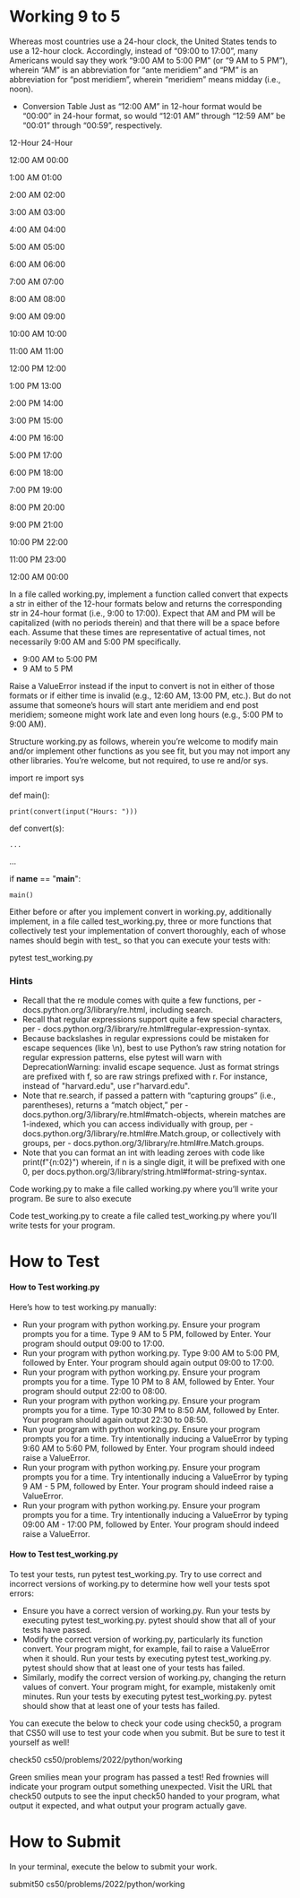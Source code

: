 # Working 9 to 5

Whereas most countries use a 24-hour clock, the United States tends to use a 12-hour clock. Accordingly, instead of “09:00 to 17:00”, many Americans would say they work “9:00 AM to 5:00 PM” (or “9 AM to 5 PM”), wherein “AM” is an abbreviation for “ante meridiem” and “PM” is an abbreviation for “post meridiem”, wherein “meridiem” means midday (i.e., noon).

* Conversion Table
Just as “12:00 AM” in 12-hour format would be “00:00” in 24-hour format, so would “12:01 AM” through “12:59 AM” be “00:01” through “00:59”, respectively.

12-Hour     24-Hour

12:00 AM	00:00

1:00 AM	    01:00

2:00 AM	    02:00

3:00 AM	    03:00

4:00 AM	    04:00

5:00 AM	    05:00

6:00 AM	    06:00

7:00 AM	    07:00

8:00 AM	    08:00

9:00 AM	    09:00

10:00 AM	10:00

11:00 AM	11:00

12:00 PM	12:00

1:00 PM	    13:00

2:00 PM	    14:00

3:00 PM	    15:00

4:00 PM	    16:00

5:00 PM	    17:00

6:00 PM	    18:00

7:00 PM	    19:00

8:00 PM 	20:00

9:00 PM	    21:00

10:00 PM	22:00

11:00 PM	23:00

12:00 AM	00:00


In a file called working.py, implement a function called convert that expects a str in either of the 12-hour formats below and returns the corresponding str in 24-hour format (i.e., 9:00 to 17:00). Expect that AM and PM will be capitalized (with no periods therein) and that there will be a space before each. Assume that these times are representative of actual times, not necessarily 9:00 AM and 5:00 PM specifically.

* 9:00 AM to 5:00 PM
* 9 AM to 5 PM

Raise a ValueError instead if the input to convert is not in either of those formats or if either time is invalid (e.g., 12:60 AM, 13:00 PM, etc.). But do not assume that someone’s hours will start ante meridiem and end post meridiem; someone might work late and even long hours (e.g., 5:00 PM to 9:00 AM).

Structure working.py as follows, wherein you’re welcome to modify main and/or implement other functions as you see fit, but you may not import any other libraries. You’re welcome, but not required, to use re and/or sys.

import re
import sys


def main():

    print(convert(input("Hours: ")))


def convert(s):

    ...


...


if __name__ == "__main__":

    main()

Either before or after you implement convert in working.py, additionally implement, in a file called test_working.py, three or more functions that collectively test your implementation of convert thoroughly, each of whose names should begin with test_ so that you can execute your tests with:

pytest test_working.py

### Hints

* Recall that the re module comes with quite a few functions, per - docs.python.org/3/library/re.html, including search.
* Recall that regular expressions support quite a few special characters, per - docs.python.org/3/library/re.html#regular-expression-syntax.
* Because backslashes in regular expressions could be mistaken for escape sequences (like \n), best to use Python’s raw string notation for regular expression patterns, else pytest will warn with DeprecationWarning: invalid escape sequence. Just as format strings are prefixed with f, so are raw strings prefixed with r. For instance, instead of "harvard\.edu", use r"harvard\.edu".
* Note that re.search, if passed a pattern with “capturing groups” (i.e., parentheses), returns a “match object,” per - docs.python.org/3/library/re.html#match-objects, wherein matches are 1-indexed, which you can access individually with group, per - docs.python.org/3/library/re.html#re.Match.group, or collectively with groups, per - docs.python.org/3/library/re.html#re.Match.groups.
* Note that you can format an int with leading zeroes with code like
print(f"{n:02}")
wherein, if n is a single digit, it will be prefixed with one 0, per docs.python.org/3/library/string.html#format-string-syntax.

Code working.py to make a file called working.py where you’ll write your program. Be sure to also execute

Code test_working.py to create a file called test_working.py where you’ll write tests for your program.

# How to Test

#### How to Test working.py

Here’s how to test working.py manually:

* Run your program with python working.py. Ensure your program prompts you for a time. Type 9 AM to 5 PM, followed by Enter. Your program should output 09:00 to 17:00.
* Run your program with python working.py. Type 9:00 AM to 5:00 PM, followed by Enter. Your program should again output 09:00 to 17:00.
* Run your program with python working.py. Ensure your program prompts you for a time. Type 10 PM to 8 AM, followed by Enter. Your program should output 22:00 to 08:00.
* Run your program with python working.py. Ensure your program prompts you for a time. Type 10:30 PM to 8:50 AM, followed by Enter. Your program should again output 22:30 to 08:50.
* Run your program with python working.py. Ensure your program prompts you for a time. Try intentionally inducing a ValueError by typing 9:60 AM to 5:60 PM, followed by Enter. Your program should indeed raise a ValueError.
* Run your program with python working.py. Ensure your program prompts you for a time. Try intentionally inducing a ValueError by typing 9 AM - 5 PM, followed by Enter. Your program should indeed raise a ValueError.
* Run your program with python working.py. Ensure your program prompts you for a time. Try intentionally inducing a ValueError by typing 09:00 AM - 17:00 PM, followed by Enter. Your program should indeed raise a ValueError.

#### How to Test test_working.py

To test your tests, run pytest test_working.py. Try to use correct and incorrect versions of working.py to determine how well your tests spot errors:

* Ensure you have a correct version of working.py. Run your tests by executing pytest test_working.py. pytest should show that all of your tests have passed.
* Modify the correct version of working.py, particularly its function convert. Your program might, for example, fail to raise a ValueError when it should. Run your tests by executing pytest test_working.py. pytest should show that at least one of your tests has failed.
* Similarly, modify the correct version of working.py, changing the return values of convert. Your program might, for example, mistakenly omit minutes. Run your tests by executing pytest test_working.py. pytest should show that at least one of your tests has failed.

You can execute the below to check your code using check50, a program that CS50 will use to test your code when you submit. But be sure to test it yourself as well!

check50 cs50/problems/2022/python/working

Green smilies mean your program has passed a test! Red frownies will indicate your program output something unexpected. Visit the URL that check50 outputs to see the input check50 handed to your program, what output it expected, and what output your program actually gave.

# How to Submit

In your terminal, execute the below to submit your work.

submit50 cs50/problems/2022/python/working